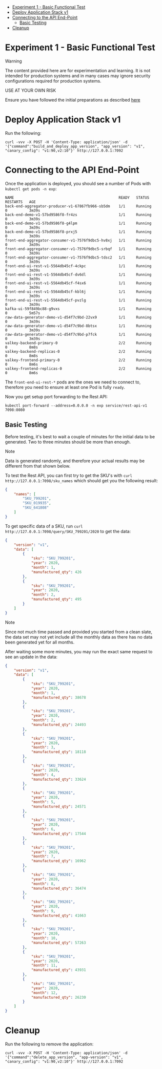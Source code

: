 
- [Experiment 1 - Basic Functional Test](#experiment-1---basic-functional-test)
- [Deploy Application Stack v1](#deploy-application-stack-v1)
- [Connecting to the API End-Point](#connecting-to-the-api-end-point)
  - [Basic Testing](#basic-testing)
- [Cleanup](#cleanup)

# Experiment 1 - Basic Functional Test

> [!WARNING]
> The content provided here are for experimentation and learning. It is not intended for production systems and in many cases may ignore security configurations required for production systems.
>
> USE AT YOUR OWN RISK

Ensure you have followed the initial preparations as described [here](../README.md)

# Deploy Application Stack v1

Run the following:

```shell
curl -vvv -X POST -H 'Content-Type: application/json' -d '{"command":"build_and_deploy_app_version", "app_version": "v1", "canary_config": "v1:90,v2:10"}' http://127.0.0.1:7092
```

# Connecting to the API End-Point

Once the application is deployed, you should see a number of Pods with `kubectl get pods -n exp`:

```text
NAME                                                READY   STATUS    RESTARTS   AGE
back-end-aggregator-producer-v1-67867fb966-sb5dm    1/1     Running   0          3m39s
back-end-demo-v1-57bd9586f8-fr4zs                   1/1     Running   0          3m39s
back-end-demo-v1-57bd9586f8-g4lpm                   1/1     Running   0          3m39s
back-end-demo-v1-57bd9586f8-prxj5                   1/1     Running   0          3m39s
front-end-aggregator-consumer-v1-7576f9dbc5-hv8xj   1/1     Running   0          3m39s
front-end-aggregator-consumer-v1-7576f9dbc5-srbqf   1/1     Running   0          3m39s
front-end-aggregator-consumer-v1-7576f9dbc5-tdsc2   1/1     Running   0          3m39s
front-end-ui-rest-v1-5564db45cf-4ckpc               1/1     Running   0          3m39s
front-end-ui-rest-v1-5564db45cf-dv6dl               1/1     Running   0          3m39s
front-end-ui-rest-v1-5564db45cf-f4sx6               1/1     Running   0          3m39s
front-end-ui-rest-v1-5564db45cf-kbl6j               1/1     Running   0          3m39s
front-end-ui-rest-v1-5564db45cf-pvzlg               1/1     Running   0          3m39s
kafka-ui-59f849bc88-g9vxs                           1/1     Running   0          5m57s
raw-data-generator-demo-v1-d54f7c9bd-22vx9          1/1     Running   0          3m39s
raw-data-generator-demo-v1-d54f7c9bd-8btsx          1/1     Running   0          3m39s
raw-data-generator-demo-v1-d54f7c9bd-p7fck          1/1     Running   0          3m39s
valkey-backend-primary-0                            2/2     Running   0          8m8s
valkey-backend-replicas-0                           2/2     Running   0          8m8s
valkey-frontend-primary-0                           2/2     Running   0          8m6s
valkey-frontend-replicas-0                          2/2     Running   0          8m6s
```

The `front-end-ui-rest-*` pods are the ones we need to connect to, therefore you need to ensure at least one Pod is fully `ready`.

Now you get setup port forwarding to the Rest API:

```shell
kubectl port-forward --address=0.0.0.0 -n exp service/rest-api-v1 7098:8080
```

## Basic Testing

Before testing, it's best to wait a couple of minutes for the initial data to be generated. Two to three minutes should be more than enough.

> [!NOTE]  
> Data is generated randomly, and therefore your actual results may be different from that shown below.

To test the Rest API, you can first try to get the SKU's with `curl http://127.0.0.1:7098/sku_names` which should get you the following result:

```json
{
    "names": [
        "SKU_799201",
        "SKU_019935",
        "SKU_641808"
    ]
}
```

To get specific data of a SKU, run `curl http://127.0.0.1:7098/query/SKU_799201/2020` to get the data:

```json
{
    "version": "v1",
    "data": [
        {
            "sku": "SKU_799201",
            "year": 2020,
            "month": 1,
            "manufactured_qty": 426
        },
        {
            "sku": "SKU_799201",
            "year": 2020,
            "month": 2,
            "manufactured_qty": 495
        }
    ]
}
```

> [!NOTE]  
> Since not much time passed and provided you started from a clean slate, the data set may not yet include all the monthly data as there has no data been generated yet for all months. 

After waiting some more minutes, you may run the exact same request to see an update in the data:

```json
{
    "version": "v1",
    "data": [
        {
            "sku": "SKU_799201",
            "year": 2020,
            "month": 1,
            "manufactured_qty": 38678
        },
        {
            "sku": "SKU_799201",
            "year": 2020,
            "month": 2,
            "manufactured_qty": 24493
        },
        {
            "sku": "SKU_799201",
            "year": 2020,
            "month": 3,
            "manufactured_qty": 18118
        },
        {
            "sku": "SKU_799201",
            "year": 2020,
            "month": 4,
            "manufactured_qty": 33624
        },
        {
            "sku": "SKU_799201",
            "year": 2020,
            "month": 5,
            "manufactured_qty": 24571
        },
        {
            "sku": "SKU_799201",
            "year": 2020,
            "month": 6,
            "manufactured_qty": 17544
        },
        {
            "sku": "SKU_799201",
            "year": 2020,
            "month": 7,
            "manufactured_qty": 16962
        },
        {
            "sku": "SKU_799201",
            "year": 2020,
            "month": 8,
            "manufactured_qty": 36474
        },
        {
            "sku": "SKU_799201",
            "year": 2020,
            "month": 9,
            "manufactured_qty": 41663
        },
        {
            "sku": "SKU_799201",
            "year": 2020,
            "month": 10,
            "manufactured_qty": 57263
        },
        {
            "sku": "SKU_799201",
            "year": 2020,
            "month": 11,
            "manufactured_qty": 43931
        },
        {
            "sku": "SKU_799201",
            "year": 2020,
            "month": 12,
            "manufactured_qty": 26230
        }
    ]
}
```

# Cleanup

Run the following to remove the application:

```shell
curl -vvv -X POST -H 'Content-Type: application/json' -d '{"command":"delete_app_version", "app-version": "v1", "canary_config": "v1:90,v2:10"}' http://127.0.0.1:7092
```

